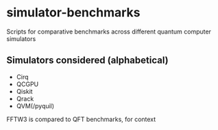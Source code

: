 # simulator-benchmarks
Scripts for comparative benchmarks across different quantum computer simulators

## Simulators considered (alphabetical)
- Cirq
- QCGPU
- Qiskit
- Qrack
- QVM(/pyquil)

FFTW3 is compared to QFT benchmarks, for context
